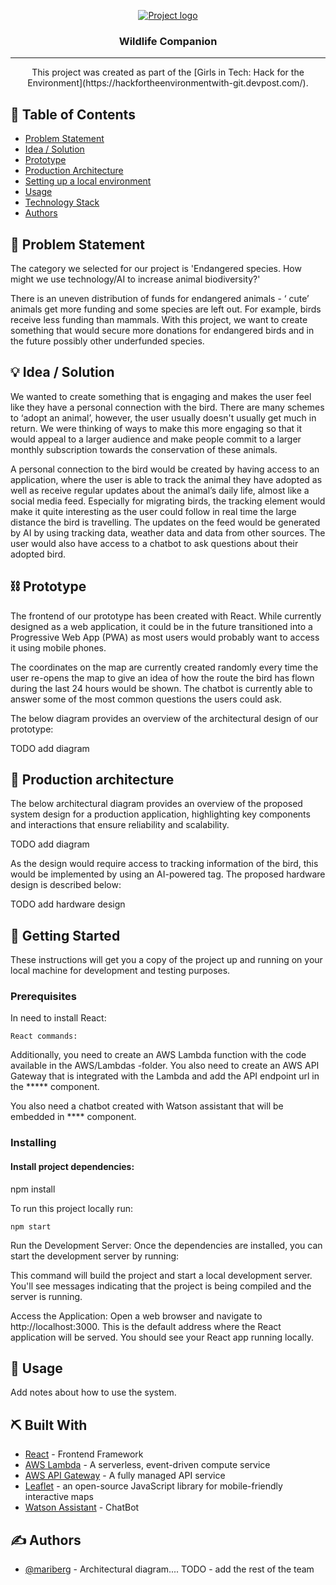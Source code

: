 <p align="center">
  <a href="" rel="noopener">
 <img src="https://i.imgur.com/AZ2iWek.png" alt="Project logo"></a>
</p>
<h3 align="center">Wildlife Companion</h3>

<div align="center">

</div>

---

<p align="center"> This project was created as part of the [Girls in Tech: Hack for the Environment](https://hackfortheenvironmentwith-git.devpost.com/).
    <br> 
</p>

## 📝 Table of Contents
- [Problem Statement](#problem_statement)
- [Idea / Solution](#idea)
- [Prototype](#prototype)
- [Production Architecture](#future_scope)
- [Setting up a local environment](#getting_started)
- [Usage](#usage)
- [Technology Stack](#tech_stack)
- [Authors](#authors)

## 🧐 Problem Statement <a name = "problem_statement"></a>
The category we selected for our project is 'Endangered species. How might we use technology/AI to increase animal biodiversity?'

There is an uneven distribution of funds for endangered animals - ‘ cute’ animals get more funding and some species are left out. For example, birds receive less funding than mammals. With this project, we want to create something that would secure more donations for endangered birds and in the future possibly other underfunded species.
 

## 💡 Idea / Solution <a name = "idea"></a>
We wanted to create something that is engaging and makes the user feel like they have a personal connection with the bird. There are many schemes to ‘adopt an animal’, however, the user usually doesn't usually get much in return. We were thinking of ways to make this more engaging so that it would appeal to a larger audience and make people commit to a larger monthly subscription towards the conservation of these animals.

A personal connection to the bird would be created by having access to an application, where the user is able to track the animal they have adopted as well as receive regular updates about the animal’s daily life, almost like a social media feed. Especially for migrating birds, the tracking element would make it quite interesting as the user could follow in real time the large distance the bird is travelling. The updates on the feed would be generated by AI by using tracking data, weather data and data from other sources. The user would also have access to a chatbot to ask questions about their adopted bird. 

## ⛓️ Prototype <a name = "prototype"></a>
The frontend of our prototype has been created with React. While currently designed as a web application, it could be in the future transitioned into a Progressive Web App (PWA) as most users would probably want to access it using mobile phones.

The coordinates on the map are currently created randomly every time the user re-opens the map to give an idea of how the route the bird has flown during the last 24 hours would be shown. The chatbot is currently able to answer some of the most common questions the users could ask.

The below diagram provides an overview of the architectural design of our prototype:

TODO add diagram

## 🚀 Production architecture <a name = "future_scope"></a>
The below architectural diagram provides an overview of the proposed system design for a production application, highlighting key components and interactions that ensure reliability and scalability. 

TODO add diagram

As the design would require access to tracking information of the bird, this would be implemented by using an AI-powered tag. The proposed hardware design is described below:

TODO add hardware design

## 🏁 Getting Started <a name = "getting_started"></a>
These instructions will get you a copy of the project up and running on your local machine for development 
and testing purposes. 

### Prerequisites

In need to install React:

```
React commands:
```

Additionally, you need to create an AWS Lambda function with the code available in the AWS/Lambdas -folder. You also need to create an AWS API Gateway that is integrated with the Lambda and add the API endpoint url in the ***** component.

You also need a chatbot created with Watson assistant that will be embedded in **** component. 

### Installing

#### Install project dependencies:
npm install

To run this project locally run:

```
npm start
```

Run the Development Server: Once the dependencies are installed, you can start the development server by running:

This command will build the project and start a local development server. You'll see messages indicating that the project is being compiled and the server is running.

Access the Application: Open a web browser and navigate to http://localhost:3000. This is the default address where the React application will be served. You should see your React app running locally.

## 🎈 Usage <a name="usage"></a>
Add notes about how to use the system.

## ⛏️ Built With <a name = "tech_stack"></a>
- [React](https://www.react.dev/) - Frontend Framework
- [AWS Lambda](https://aws.amazon.com/lambda/) - A serverless, event-driven compute service
- [AWS API Gateway](https://aws.amazon.com/api-gateway/) - A fully managed API service
- [Leaflet](https://leafletjs.com//) - an open-source JavaScript library for mobile-friendly interactive maps
- [Watson Assistant](https://www.ibm.com/products/watson-assistant/) - ChatBot

## ✍️ Authors <a name = "authors"></a>
- [@mariberg](https://github.com/mariberg) - Architectural diagram....
TODO - add the rest of the team
